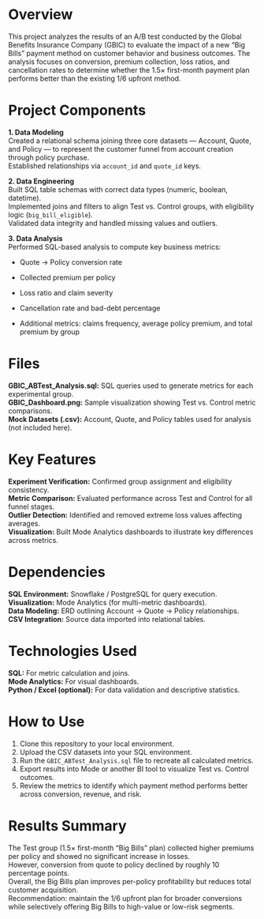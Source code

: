 # Overview

This project analyzes the results of an A/B test conducted by the Global Benefits Insurance Company (GBIC) to evaluate the impact of a new “Big Bills” payment method on customer behavior and business outcomes. The analysis focuses on conversion, premium collection, loss ratios, and cancellation rates to determine whether the 1.5× first-month payment plan performs better than the existing 1/6 upfront method.

# Project Components

__1. Data Modeling__  
Created a relational schema joining three core datasets — Account, Quote, and Policy — to represent the customer funnel from account creation through policy purchase.  
Established relationships via `account_id` and `quote_id` keys.

__2. Data Engineering__  
Built SQL table schemas with correct data types (numeric, boolean, datetime).  
Implemented joins and filters to align Test vs. Control groups, with eligibility logic (`big_bill_eligible`).  
Validated data integrity and handled missing values and outliers.

__3. Data Analysis__  
Performed SQL-based analysis to compute key business metrics:
- Quote → Policy conversion rate 

- Collected premium per policy

- Loss ratio and claim severity  

- Cancellation rate and bad-debt percentage  

- Additional metrics: claims frequency, average policy premium, and total premium by group

# Files
__GBIC_ABTest_Analysis.sql:__ SQL queries used to generate metrics for each experimental group.  
__GBIC_Dashboard.png:__ Sample visualization showing Test vs. Control metric comparisons.  
__Mock Datasets (.csv):__ Account, Quote, and Policy tables used for analysis (not included here).

# Key Features
__Experiment Verification:__ Confirmed group assignment and eligibility consistency.  
__Metric Comparison:__ Evaluated performance across Test and Control for all funnel stages.  
__Outlier Detection:__ Identified and removed extreme loss values affecting averages.  
__Visualization:__ Built Mode Analytics dashboards to illustrate key differences across metrics.

# Dependencies
__SQL Environment:__ Snowflake / PostgreSQL for query execution.  
__Visualization:__ Mode Analytics (for multi-metric dashboards).  
__Data Modeling:__ ERD outlining Account → Quote → Policy relationships.  
__CSV Integration:__ Source data imported into relational tables.

# Technologies Used
__SQL:__ For metric calculation and joins.  
__Mode Analytics:__ For visual dashboards.  
__Python / Excel (optional):__ For data validation and descriptive statistics.

# How to Use
1. Clone this repository to your local environment.  
2. Upload the CSV datasets into your SQL environment.  
3. Run the `GBIC_ABTest_Analysis.sql` file to recreate all calculated metrics.  
4. Export results into Mode or another BI tool to visualize Test vs. Control outcomes.  
5. Review the metrics to identify which payment method performs better across conversion, revenue, and risk.

# Results Summary
The Test group (1.5× first-month “Big Bills” plan) collected higher premiums per policy and showed no significant increase in losses.  
However, conversion from quote to policy declined by roughly 10 percentage points.  
Overall, the Big Bills plan improves per-policy profitability but reduces total customer acquisition.  
Recommendation: maintain the 1/6 upfront plan for broader conversions while selectively offering Big Bills to high-value or low-risk segments.
